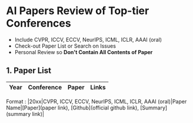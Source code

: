 # AI Papers Review of Top-tier Conferences
- Include CVPR, ICCV, ECCV, NeurIPS, ICML, ICLR, AAAI (oral)
- Check-out Paper List or Search on Issues
- Personal Review so **Don't Contain All Contents of Paper**

## 1. Paper List
|Year|Conference|Paper|Links|
|:-:|:-:|:-:|:-:|

Format : |20xx|CVPR, ICCV, ECCV, NeurIPS, ICML, ICLR, AAAI (oral)|Paper Name|[Paper](paper link), [Github](official github link), [Summary](summary link)|
